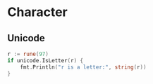 # Character

## Unicode

```go
r := rune(97)
if unicode.IsLetter(r) {
	fmt.Println("r is a letter:", string(r))
}
```
